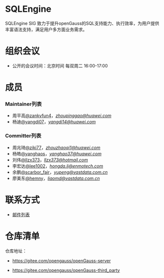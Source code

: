 # SQLEngine

SQLEngine SIG 致力于提升openGauss的SQL支持能力、执行效率，为用户提供丰富语法支持，满足用户多方面业务需求。

# 组织会议

- 公开的会议时间：北京时间 每双周二 16:00-17:00

# 成员

### Maintainer列表

- 周平高[@zankyfun4](https://gitee.com/zankyfun4)，*zhoupinggao@huawei.com*
- 杨迪[@yangdi07](https://gitee.com/yangdi07)，*yangdi14@huawei.com*


### Committer列表

- 周兆琦[@ziki77](https://gitee.com/ziki77)，*zhouzhaoqi1@huawei.com*
- 杨皓[@yanghaos](https://gitee.com/yanghaos)，*yanghao37@huawei.com*
- 刘伟[@llzx373](https://gitee.com/llzx373)，*llzx373@hotmail.com*
- 李宏达[@lee1002](https://gitee.com/lee1002)，*hongda.li@enmotech.com*
- 余鹏[@scarbor_fair](https://gitee.com/scarbor_fair)，*yupeng@vastdata.com.cn*
- 廖美东[@hemny](https://gitee.com/hemny)，*liaomd@vastdata.com.cn*

# 联系方式

- [邮件列表](https://mailweb.opengauss.org/postorius/lists/sqlengine.opengauss.org/)

# 仓库清单

仓库地址：

- https://gitee.com/opengauss/openGauss-server

- https://gitee.com/opengauss/openGauss-third_party
